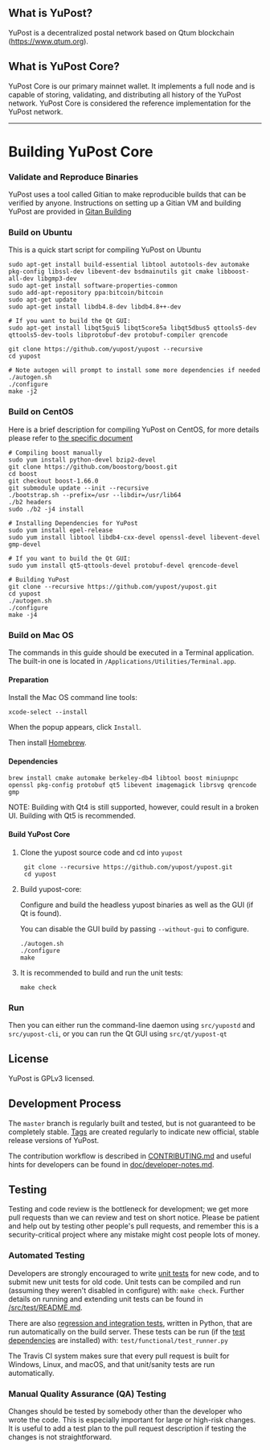 What is YuPost?
-------------

YuPost is a decentralized postal network based on Qtum blockchain (https://www.qtum.org).


What is YuPost Core?
------------------

YuPost Core is our primary mainnet wallet. It implements a full node and is capable of storing, validating, and distributing all history of the YuPost network. YuPost Core is considered the reference implementation for the YuPost network. 

----------

# Building YuPost Core

### Validate and Reproduce Binaries

YuPost uses a tool called Gitian to make reproducible builds that can be verified by anyone. Instructions on setting up a Gitian VM and building YuPost are provided in [Gitan Building](https://github.com/yupost/yupost/blob/master/doc/gitian-building.md)

### Build on Ubuntu

This is a quick start script for compiling YuPost on Ubuntu


    sudo apt-get install build-essential libtool autotools-dev automake pkg-config libssl-dev libevent-dev bsdmainutils git cmake libboost-all-dev libgmp3-dev
    sudo apt-get install software-properties-common
    sudo add-apt-repository ppa:bitcoin/bitcoin
    sudo apt-get update
    sudo apt-get install libdb4.8-dev libdb4.8++-dev

    # If you want to build the Qt GUI:
    sudo apt-get install libqt5gui5 libqt5core5a libqt5dbus5 qttools5-dev qttools5-dev-tools libprotobuf-dev protobuf-compiler qrencode

    git clone https://github.com/yupost/yupost --recursive
    cd yupost

    # Note autogen will prompt to install some more dependencies if needed
    ./autogen.sh
    ./configure 
    make -j2
    
### Build on CentOS

Here is a brief description for compiling YuPost on CentOS, for more details please refer to [the specific document](https://github.com/yupost/yupost/blob/master/doc/build-unix.md)

    # Compiling boost manually
    sudo yum install python-devel bzip2-devel
    git clone https://github.com/boostorg/boost.git
    cd boost
    git checkout boost-1.66.0
    git submodule update --init --recursive
    ./bootstrap.sh --prefix=/usr --libdir=/usr/lib64
    ./b2 headers
    sudo ./b2 -j4 install
    
    # Installing Dependencies for YuPost
    sudo yum install epel-release
    sudo yum install libtool libdb4-cxx-devel openssl-devel libevent-devel gmp-devel
    
    # If you want to build the Qt GUI:
    sudo yum install qt5-qttools-devel protobuf-devel qrencode-devel
    
    # Building YuPost
    git clone --recursive https://github.com/yupost/yupost.git
    cd yupost
    ./autogen.sh
    ./configure
    make -j4

### Build on Mac OS

The commands in this guide should be executed in a Terminal application.
The built-in one is located in `/Applications/Utilities/Terminal.app`.

#### Preparation

Install the Mac OS command line tools:

`xcode-select --install`

When the popup appears, click `Install`.

Then install [Homebrew](https://brew.sh).

#### Dependencies

    brew install cmake automake berkeley-db4 libtool boost miniupnpc openssl pkg-config protobuf qt5 libevent imagemagick librsvg qrencode gmp

NOTE: Building with Qt4 is still supported, however, could result in a broken UI. Building with Qt5 is recommended.

#### Build YuPost Core

1. Clone the yupost source code and cd into `yupost`

        git clone --recursive https://github.com/yupost/yupost.git
        cd yupost

2.  Build yupost-core:

    Configure and build the headless yupost binaries as well as the GUI (if Qt is found).

    You can disable the GUI build by passing `--without-gui` to configure.

        ./autogen.sh
        ./configure
        make

3.  It is recommended to build and run the unit tests:

        make check

### Run

Then you can either run the command-line daemon using `src/yupostd` and `src/yupost-cli`, or you can run the Qt GUI using `src/qt/yupost-qt`

License
-------

YuPost is GPLv3 licensed.

Development Process
-------------------

The `master` branch is regularly built and tested, but is not guaranteed to be
completely stable. [Tags](https://github.com/yupost/yupost/tags) are created
regularly to indicate new official, stable release versions of YuPost.

The contribution workflow is described in [CONTRIBUTING.md](https://github.com/yupost/yupost/blob/master/CONTRIBUTING.md)
and useful hints for developers can be found in [doc/developer-notes.md](doc/developer-notes.md).

Testing
-------

Testing and code review is the bottleneck for development; we get more pull
requests than we can review and test on short notice. Please be patient and help out by testing
other people's pull requests, and remember this is a security-critical project where any mistake might cost people
lots of money.

### Automated Testing

Developers are strongly encouraged to write [unit tests](src/test/README.md) for new code, and to
submit new unit tests for old code. Unit tests can be compiled and run
(assuming they weren't disabled in configure) with: `make check`. Further details on running
and extending unit tests can be found in [/src/test/README.md](/src/test/README.md).

There are also [regression and integration tests](/test), written
in Python, that are run automatically on the build server.
These tests can be run (if the [test dependencies](/test) are installed) with: `test/functional/test_runner.py`

The Travis CI system makes sure that every pull request is built for Windows, Linux, and macOS, and that unit/sanity tests are run automatically.

### Manual Quality Assurance (QA) Testing

Changes should be tested by somebody other than the developer who wrote the
code. This is especially important for large or high-risk changes. It is useful
to add a test plan to the pull request description if testing the changes is
not straightforward.

